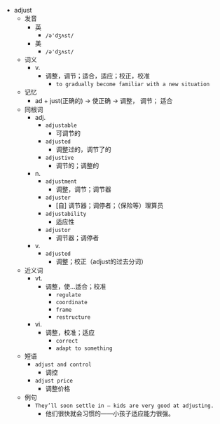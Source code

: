 - adjust
  - 发音
    - 英
      - `/ə'dʒʌst/`
    - 美
      - `/ə'dʒʌst/`
  - 词义
    - v.
      - 调整，调节；适合，适应；校正，校准
        - `to gradually become familiar with a new situation`
  - 记忆
    - ad + just(正确的) → 使正确 → 调整， 调节； 适合
  - 同根词
    - adj.
      - `adjustable`
        - 可调节的
      - `adjusted`
        - 调整过的，调节了的
      - `adjustive`
        - 调节的；调整的
    - n.
      - `adjustment`
        - 调整，调节；调节器
      - `adjuster`
        - [自] 调节器；调停者；（保险等）理算员
      - `adjustability`
        - 适应性
      - `adjustor`
        - 调节器；调停者
    - v.
      - `adjusted`
        - 调整；校正（adjust的过去分词）
  - 近义词
    - vt.
      - 调整，使…适合；校准
        - `regulate`
        - `coordinate`
        - `frame`
        - `restructure`
    - vi.
      - 调整，校准；适应
        - `correct`
        - `adapt to something`
  - 短语
    - `adjust and control`
      - 调控 
    - `adjust price`
      - 调整价格 
  - 例句
    - `They’ll soon settle in – kids are very good at adjusting.`
      - 他们很快就会习惯的——小孩子适应能力很强。

